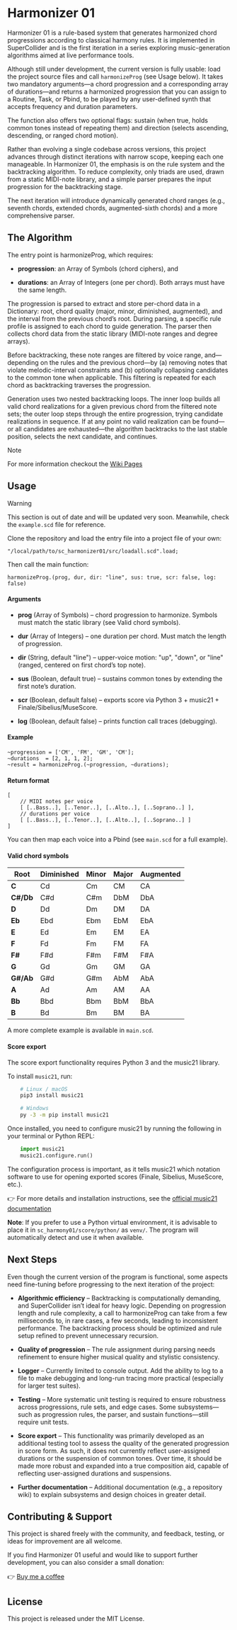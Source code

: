 # Harmonizer 01

Harmonizer 01 is a rule-based system that generates harmonized chord progressions according to classical harmony rules. It is implemented in SuperCollider and is the first iteration in a series exploring music-generation algorithms aimed at live performance tools.

Although still under development, the current version is fully usable: load the project source files and call `harmonizeProg` (see Usage below). It takes two mandatory arguments—a chord progression and a corresponding array of durations—and returns a harmonized progression that you can assign to a Routine, Task, or Pbind, to be played by any user-defined synth that accepts frequency and duration parameters.

The function also offers two optional flags: sustain (when true, holds common tones instead of repeating them) and direction (selects ascending, descending, or ranged chord motion).

Rather than evolving a single codebase across versions, this project advances through distinct iterations with narrow scope, keeping each one manageable. In Harmonizer 01, the emphasis is on the rule system and the backtracking algorithm. To reduce complexity, only triads are used, drawn from a static MIDI-note library, and a simple parser prepares the input progression for the backtracking stage.

The next iteration will introduce dynamically generated chord ranges (e.g., seventh chords, extended chords, augmented-sixth chords) and a more comprehensive parser.

## The Algorithm

The entry point is harmonizeProg, which requires:

* **progression**: an Array of Symbols (chord ciphers), and

* **durations**: an Array of Integers (one per chord).
Both arrays must have the same length.

The progression is parsed to extract and store per-chord data in a Dictionary: root, chord quality (major, minor, diminished, augmented), and the interval from the previous chord’s root. During parsing, a specific rule profile is assigned to each chord to guide generation. The parser then collects chord data from the static library (MIDI-note ranges and degree arrays).

Before backtracking, these note ranges are filtered by voice range, and—depending on the rules and the previous chord—by (a) removing notes that violate melodic-interval constraints and (b) optionally collapsing candidates to the common tone when applicable. This filtering is repeated for each chord as backtracking traverses the progression.

Generation uses two nested backtracking loops. The inner loop builds all valid chord realizations for a given previous chord from the filtered note sets; the outer loop steps through the entire progression, trying candidate realizations in sequence. If at any point no valid realization can be found—or all candidates are exhausted—the algorithm backtracks to the last stable position, selects the next candidate, and continues.

>[!NOTE]
> For more information checkout the [Wiki Pages](https://github.com/iamsiriil/sc_harmonizer01/wiki)

## Usage

> [!WARNING]
> This section is out of date and will be updated very soon. Meanwhile, check the `example.scd` file for reference.

Clone the repository and load the entry file into a project file of your own:

```SuperCollider
"/local/path/to/sc_harmonizer01/src/loadall.scd".load;
```

Then call the main function:

```SuperCollider
harmonizeProg.(prog, dur, dir: "line", sus: true, scr: false, log: false)
```

#### Arguments

+ **prog** (Array of Symbols) – chord progression to harmonize. Symbols must match the static library (see Valid chord symbols).

+ **dur** (Array of Integers) – one duration per chord. Must match the length of progression.

+ **dir** (String, default "line") – upper-voice motion: "up", "down", or "line" (ranged, centered on first chord’s top note).

+ **sus** (Boolean, default true) – sustains common tones by extending the first note’s duration.

+ **scr** (Boolean, default false) – exports score via Python 3 + music21 + Finale/Sibelius/MuseScore.

+ **log** (Boolean, default false) – prints function call traces (debugging).

#### Example
```SuperCollider
~progression = ['CM', 'FM', 'GM', 'CM'];
~durations  = [2, 1, 1, 2];
~result = harmonizeProg.(~progression, ~durations);
```
#### Return format

```SuperCollider
[
    // MIDI notes per voice
    [ [..Bass..], [..Tenor..], [..Alto..], [..Soprano..] ],
    // durations per voice
    [ [..Bass..], [..Tenor..], [..Alto..], [..Soprano..] ]
]
```

You can then map each voice into a Pbind (see `main.scd` for a full example).

#### Valid chord symbols

| Root	| Diminished	| Minor	| Major	| Augmented |
| ----- | ------------- | ----- | ----- | --------- | 
| **C**  	| Cd        	| Cm	| CM	| CA        |
| **C#/Db**	| C#d        	| C#m	| DbM	| DbA       |
| **D**  	| Dd        	| Dm	| DM	| DA        |
| **Eb**	| Ebd        	| Ebm	| EbM	| EbA       |
| **E**  	| Ed        	| Em	| EM	| EA        |
| **F**  	| Fd        	| Fm	| FM	| FA        |
| **F#**	| F#d        	| F#m	| F#M	| F#A       |
| **G**  	| Gd        	| Gm	| GM	| GA        |
| **G#/Ab**	| G#d        	| G#m	| AbM	| AbA       |
| **A**  	| Ad        	| Am	| AM	| AA        |
| **Bb**	| Bbd        	| Bbm	| BbM	| BbA       |
| **B**  	| Bd        	| Bm	| BM	| BA        |

A more complete example is available in `main.scd`.

#### Score export

The score export functionality requires Python 3 and the music21 library.

To install `music21`, run:

```bash
    # Linux / macOS
    pip3 install music21

    # Windows
    py -3 -m pip install music21
```

Once installed, you need to configure music21 by running the following in your terminal or Python REPL:

```Python
    import music21
    music21.configure.run()
```

The configuration process is important, as it tells music21 which notation software to use for opening exported scores (Finale, Sibelius, MuseScore, etc.).

👉 For more details and installation instructions, see the [official music21 documentation](https://www.music21.org/music21docs/usersGuide/usersGuide_01_installing.html)

**Note**: If you prefer to use a Python virtual environment, it is advisable to place it in `sc_harmony01/score/python/` as `venv/`. The program will automatically detect and use it when available.


## Next Steps

Even though the current version of the program is functional, some aspects need fine-tuning before progressing to the next iteration of the project:

* **Algorithmic efficiency** – Backtracking is computationally demanding, and SuperCollider isn’t ideal for heavy logic. Depending on progression length and rule complexity, a call to harmonizeProg can take from a few milliseconds to, in rare cases, a few seconds, leading to inconsistent performance. The backtracking process should be optimized and rule setup refined to prevent unnecessary recursion.

* **Quality of progression** – The rule assignment during parsing needs refinement to ensure higher musical quality and stylistic consistency.

* **Logger** – Currently limited to console output. Add the ability to log to a file to make debugging and long-run tracing more practical (especially for larger test suites).

* **Testing** – More systematic unit testing is required to ensure robustness across progressions, rule sets, and edge cases. Some subsystems—such as progression rules, the parser, and sustain functions—still require unit tests.

* **Score export** – This functionality was primarily developed as an additional testing tool to assess the quality of the generated progression in score form. As such, it does not currently reflect user-assigned durations or the suspension of common tones. Over time, it should be made more robust and expanded into a true composition aid, capable of reflecting user-assigned durations and suspensions.

* **Further documentation** – Additional documentation (e.g., a repository wiki) to explain subsystems and design choices in greater detail.

## Contributing & Support

This project is shared freely with the community, and feedback, testing, or ideas for improvement are all welcome.

If you find Harmonizer 01 useful and would like to support further development, you can also consider a small donation:

👉 [Buy me a coffee](http://paypal.me/iamsiriil)

## License

This project is released under the MIT License.

